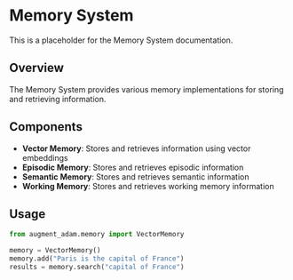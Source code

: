 
# Memory System

This is a placeholder for the Memory System documentation.

## Overview

The Memory System provides various memory implementations for storing and retrieving information.

## Components

- **Vector Memory**: Stores and retrieves information using vector embeddings
- **Episodic Memory**: Stores and retrieves episodic information
- **Semantic Memory**: Stores and retrieves semantic information
- **Working Memory**: Stores and retrieves working memory information

## Usage

```python
from augment_adam.memory import VectorMemory

memory = VectorMemory()
memory.add("Paris is the capital of France")
results = memory.search("capital of France")
```
